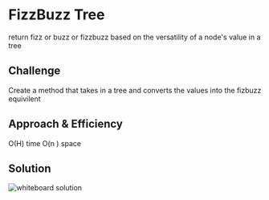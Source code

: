 # FizzBuzz Tree
return fizz or buzz or fizzbuzz based on the versatility of a node's value in a tree

## Challenge
Create a method that takes in a tree and converts the values into the fizbuzz equivilent
## Approach & Efficiency
O(H) time
O(n ) space
## Solution
![whiteboard solution](assets/capture.PNG)
